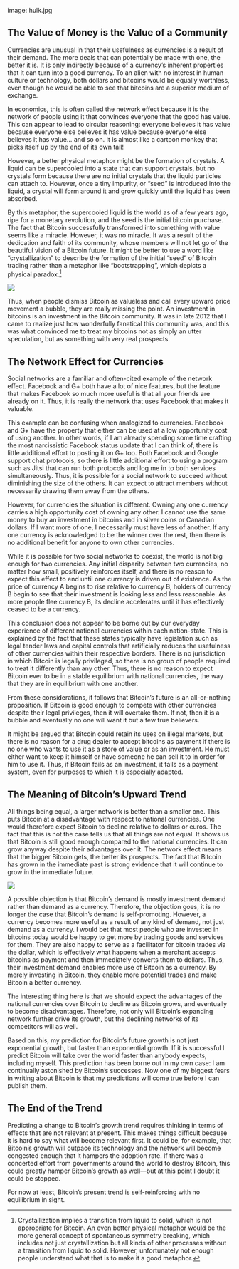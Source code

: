 image: hulk.jpg

## The Value of Money is the Value of a Community

Currencies are unusual in that their usefulness as currencies is a result of their demand. The more deals that can potentially be made with one, the better it is. It is only indirectly because of a currency’s inherent properties that it can turn into a good currency. To an alien with no interest in human culture or technology, both dollars and bitcoins would be equally worthless, even though he would be able to see that bitcoins are a superior medium of exchange.

In economics, this is often called the network effect because it is the network of people using it that convinces everyone that the good has value. This can appear to lead to circular reasoning: everyone believes it has value because everyone else believes it has value because everyone else believes it has value… and so on. It is almost like a cartoon monkey that picks itself up by the end of its own tail!

However, a better physical metaphor might be the formation of crystals. A liquid can be supercooled into a state that can support crystals, but no crystals form because there are no initial crystals that the liquid particles can attach to. However, once a tiny impurity, or “seed” is introduced into the liquid, a crystal will form around it and grow quickly until the liquid has been absorbed.

By this metaphor, the supercooled liquid is the world as of a few years ago, ripe for a monetary revolution, and the seed is the initial bitcoin purchase. The fact that Bitcoin successfully transformed into something with value seems like a miracle. However, it was no miracle. It was a result of the dedication and faith of its community, whose members will not let go of the beautiful vision of a Bitcoin future. It might be better to use a word like “crystallization” to describe the formation of the initial “seed” of Bitcoin trading rather than a metaphor like “bootstrapping”, which depicts a physical paradox.[^1]

<div class="my-4 text-center">
  <img class="img-responsive center-block" src="/static/img/mempool/why-bitcoin-will-continue-to-grow/breaking-bad.jpg">
</div> 

Thus, when people dismiss Bitcoin as valueless and call every upward price movement a bubble, they are really missing the point. An investment in bitcoins is an investment in the Bitcoin community. It was in late 2012 that I came to realize just how wonderfully fanatical this community was, and this was what convinced me to treat my bitcoins not as simply an utter speculation, but as something with very real prospects.

## The Network Effect for Currencies

Social networks are a familiar and often-cited example of the network effect. Facebook and G+ both have a lot of nice features, but the feature that makes Facebook so much more useful is that all your friends are already on it. Thus, it is really the network that uses Facebook that makes it valuable.

This example can be confusing when analogized to currencies. Facebook and G+ have the property that either can be used at a low opportunity cost of using another. In other words, if I am already spending some time crafting the most narcissistic Facebook status update that I can think of, there is little additional effort to posting it on G+ too. Both Facebook and Google support chat protocols, so there is little additional effort to using a program such as Jitsi that can run both protocols and log me in to both services simultaneously. Thus, it is possible for a social network to succeed without diminishing the size of the others. It can expect to attract members without necessarily drawing them away from the others.

However, for currencies the situation is different. Owning any one currency carries a high opportunity cost of owning any other. I cannot use the same money to buy an investment in bitcoins and in silver coins or Canadian dollars. If I want more of one, I necessarily must have less of another. If any one currency is acknowledged to be the winner over the rest, then there is no additional benefit for anyone to own other currencies.

While it is possible for two social networks to coexist, the world is not big enough for two currencies. Any initial disparity between two currencies, no matter how small, positively reinforces itself, and there is no reason to expect this effect to end until one currency is driven out of existence. As the price of currency A begins to rise relative to currency B, holders of currency B begin to see that their investment is looking less and less reasonable. As more people flee currency B, its decline accelerates until it has effectively ceased to be a currency.

This conclusion does not appear to be borne out by our everyday experience of different national currencies within each nation-state. This is explained by the fact that these states typically have legislation such as legal tender laws and capital controls that artificially reduces the usefulness of other currencies within their respective borders. There is no jurisdiction in which Bitcoin is legally privileged, so there is no group of people required to treat it differently than any other. Thus, there is no reason to expect Bitcoin ever to be in a stable equilibrium with national currencies, the way that they are in equilibrium with one another.

From these considerations, it follows that Bitcoin’s future is an all-or-nothing proposition. If Bitcoin is good enough to compete with other currencies despite their legal privileges, then it will overtake them. If not, then it is a bubble and eventually no one will want it but a few true believers.

It might be argued that Bitcoin could retain its uses on illegal markets, but there is no reason for a drug dealer to accept bitcoins as payment if there is no one who wants to use it as a store of value or as an investment. He must either want to keep it himself or have someone he can sell it to in order for him to use it. Thus, if Bitcoin fails as an investment, it fails as a payment system, even for purposes to which it is especially adapted.

## The Meaning of Bitcoin’s Upward Trend

All things being equal, a larger network is better than a smaller one. This puts Bitcoin at a disadvantage with respect to national currencies. One would therefore expect Bitcoin to decline relative to dollars or euros. The fact that this is not the case tells us that all things are not equal. It shows us that Bitcoin is still good enough compared to the national currencies. It can grow anyway despite their advantages over it. The network effect means that the bigger Bitcoin gets, the better its prospects. The fact that Bitcoin has grown in the immediate past is strong evidence that it will continue to grow in the immediate future.

<div class="my-4 text-center">
  <img class="img-responsive center-block" src="/static/img/mempool/why-bitcoin-will-continue-to-grow/chart.png">
</div>

A possible objection is that Bitcoin’s demand is mostly investment demand rather than demand as a currency. Therefore, the objection goes, it is no longer the case that Bitcoin’s demand is self-promoting. However, a currency becomes more useful as a result of any kind of demand, not just demand as a currency. I would bet that most people who are invested in bitcoins today would be happy to get more by trading goods and services for them. They are also happy to serve as a facilitator for bitcoin trades via the dollar, which is effectively what happens when a merchant accepts bitcoins as payment and then immediately converts them to dollars. Thus, their investment demand enables more use of Bitcoin as a currency. By merely investing in Bitcoin, they enable more potential trades and make Bitcoin a better currency.

The interesting thing here is that we should expect the advantages of the national currencies over Bitcoin to decline as Bitcoin grows, and eventually to become disadvantages. Therefore, not only will Bitcoin’s expanding network further drive its growth, but the declining networks of its competitors will as well.

Based on this, my prediction for Bitcoin’s future growth is not just exponential growth, but faster than exponential growth. If it is successful I predict Bitcoin will take over the world faster than anybody expects, including myself. This prediction has been borne out in my own case: I am continually astonished by Bitcoin’s successes. Now one of my biggest fears in writing about Bitcoin is that my predictions will come true before I can publish them.

## The End of the Trend

Predicting a change to Bitcoin’s growth trend requires thinking in terms of effects that are not relevant at present. This makes things difficult because it is hard to say what will become relevant first. It could be, for example, that Bitcoin’s growth will outpace its technology and the network will become congested enough that it hampers the adoption rate. If there was a concerted effort from governments around the world to destroy Bitcoin, this could greatly hamper Bitcoin’s growth as well—but at this point I doubt it could be stopped.

For now at least, Bitcoin’s present trend is self-reinforcing with no equilibrium in sight.

[^1]: Crystallization implies a transition from liquid to solid, which is not appropriate for Bitcoin. An even better physical metaphor would be the more general concept of spontaneous symmetry breaking, which includes not just crystallization but all kinds of other processes without a transition from liquid to solid. However, unfortunately not enough people understand what that is to make it a good metaphor.
